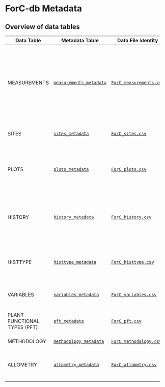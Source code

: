 # ForC-db Metadata

## Overview of data tables

Data Table	| Metadata Table | Data File Identity |	Description
--- | --- | --- | ---
MEASUREMENTS | [`measurements_metadata`](https://github.com/forc-db/ForC/blob/master/metadata/measurements_metadata.csv) |	[`ForC_measurements.csv`](https://github.com/forc-db/ForC/blob/master/data/ForC_measurements.csv)	| Records of ecosystem-level measurements relevant to C cycling, vegetation characteristics at the time of measurement, and data sources.
SITES |	[`sites_metadata`](https://github.com/forc-db/ForC/blob/master/metadata/sites_metadata.csv) | [`ForC_sites.csv`](https://github.com/forc-db/ForC/blob/master/data/ForC_sites.csv)	| Geographic, climatic, and edaphic site data
PLOTS | [`plots_metadata`](https://github.com/forc-db/ForC/blob/master/metadata/plots_metadata.csv) | [`ForC_plots.csv`](https://github.com/forc-db/ForC/blob/master/data/ForC_plots.csv)	| Plot data, including plot area of each plot or set of replicate plots and summary of plot history 
HISTORY |[`history_metadata`](https://github.com/forc-db/ForC/blob/master/metadata/history_metadata.csv) | [`ForC_history.csv`](https://github.com/forc-db/ForC/blob/master/data/ForC_sites.csv) |	Details on known history of each plot or set of replicate plots, including disturbances, regrowth, and management.  
HISTTYPE	| [`histtype_metadata`](https://github.com/forc-db/ForC/blob/master/metadata/histtype_metadata.csv) | [`ForC_histtype.csv`](https://github.com/forc-db/ForC/blob/master/data/ForC_histtype.csv)	| Definition of disturbance, management or regeneration history event types.
VARIABLES	| [`variables_metadata`](https://github.com/forc-db/ForC/blob/master/metadata/variables_metadata.csv) | [`ForC_variables.csv`](https://github.com/forc-db/ForC/blob/master/data/ForC_variables.csv)	| Definitions of C cycle variables and covariates. 
PLANT FUNCTIONAL TYPES (PFT) | [`pft_metadata`](https://github.com/forc-db/ForC/blob/master/metadata/pft_metadata.csv) | [`ForC_pft.csv`](https://github.com/forc-db/ForC/blob/master/data/ForC_pft.csv)	| Definitions of plant functional codes.
METHODOLOGY	| [`methodology_metadata`](https://github.com/forc-db/ForC/blob/master/metadata/methodology_metadata.csv) | [`ForC_methodology.csv`](https://github.com/forc-db/ForC/blob/master/data/ForC_methodology.csv) | Description of methodologies.
ALLOMETRY	| [`allometry_metadata`](https://github.com/forc-db/ForC/blob/master/metadata/pallometry_metadata.csv) | [`ForC_allometry.csv`](https://github.com/forc-db/ForC/blob/master/data/ForC_allometry.csv)		| Sources and description of allometric equations for biomass.
